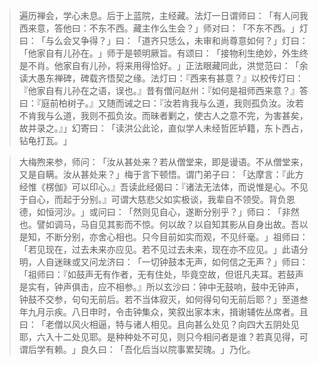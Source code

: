 > 遍历禅会，学心未息。后于上蓝院，主经藏。法灯一日谓师曰：​「有人问我西来意，答他曰：不东不西。藏主作么生会？​」师对曰：​「不东不西。​」灯曰：​「与么会又争得？​」曰：​「道齐只恁么，未审和尚尊意如何？​」灯曰：​「他家自有儿孙在。​」师于是顿明厥旨。有颂曰：​「接物利生绝妙，外生终是不肖。他家自有儿孙，将来用得恰好。​」正法眼藏同此，洪觉范曰：​「余读大愚东禅碑，碑载齐悟契之缘。法灯曰：『西来有甚意？』以校传灯曰：『他家自有儿孙在之语，误也。』昔有僧问赵州：『如何是祖师西来意？』答曰：『庭前柏树子。』又随而诫之曰：『汝若肯我与么道，我则孤负汝。汝若不肯我与么道，我则不孤负汝。而昧者剿之，使古人之意不完，为害甚矣，故并录之。』」幻寄曰：​「读洪公此论，直似学人未经哲匠垆籍，东卜西占，钻龟打瓦。​」

> 大梅煦来参，师问：​「汝从甚处来？若从僧堂来，即是谩语。不从僧堂来，又是自瞒。汝从甚处来？​」梅于言下顿悟。谓门弟子曰：​「达摩言：『此方经惟《楞伽》可以印心。』吾读此经偈曰：『诸法无法体，而说惟是心。不见于自心，而起于分别。』可谓大慈悲父如实极谈，我辈自不领受。背负恩德，如恒河沙。​」或问曰：​「然则见自心，遂断分别乎？​」师曰：​「非然也。譬如调马，马自见其影而不惊。何以故？以自知其影从自身出故。吾以是知，不断分别，亦舍心相也。只今目前如实而观，不见纤毫。​」祖师曰：​「若见现在，过去未来亦应见。若不见过去未来，现在亦不应见。​」此语分明，人自迷昧或又问龙济曰：​「一切钟鼓本无声，如何信之无声？​」师曰：​「祖师曰：『如鼓声无有作者，无有住处，毕竟空故，但诳凡夫耳。若鼓声是实有，钟声俱击，应不相参。』所以玄沙曰：钟中无鼓响，鼓中无钟声，钟鼓不交参，句句无前后。若不当体寂灭，如何得句句无前后耶？​」至道叁年九月示疾。八日申时，令击钟集众，笑叙出家本末，揖谢辅佐丛席者。且曰：​「老僧以风火相逼，特与诸人相见。且向甚么处见？向四大五阴处见耶，六入十二处见耶。是种种处不可见，则只今相问者是谁？若真见得，可谓后学有赖。​」良久曰：​「吾化后当以院事累契瑰。​」乃化。


